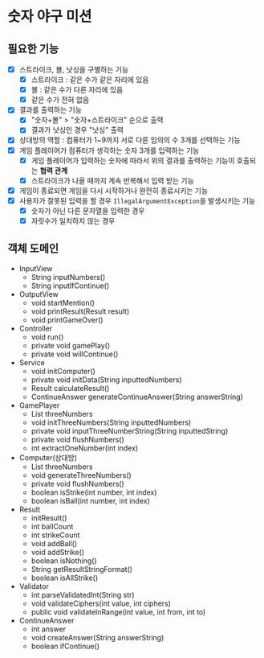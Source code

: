 # 숫자 야구 미션
## 필요한 기능
- [x] 스트라이크, 볼, 낫싱을 구별하는 기능
  - [x] 스트라이크 : 같은 수가 같은 자리에 있음
  - [x] 볼 : 같은 수가 다른 자리에 있음
  - [x] 같은 수가 전혀 없음
- [x] 결과를 출력하는 기능
  - [x] "숫자+볼" > "숫자+스트라이크" 순으로 출력
  - [x] 결과가 낫싱인 경우 "낫싱" 출력
- [x] 상대방의 역할 : 컴퓨터가 1~9까지 서로 다른 임의의 수 3개를 선택하는 기능
- [x] 게임 플레이어가 컴퓨터가 생각하는 숫자 3개를 입력하는 기능
  - [x] 게임 플레이어가 입력하는 숫자에 따라서 위의 결과를 출력하는 기능이 호출되는 **협력 관계**
  - [x] 스트라이크가 나올 때까지 계속 반복해서 입력 받는 기능
- [x] 게임이 종료되면 게임을 다시 시작하거나 완전히 종료시키는 기능
- [x] 사용자가 잘못된 입력을 할 경우 `IllegalArgumentException`을 발생시키는 기능
  - [x] 숫자가 아닌 다른 문자열을 입력한 경우
  - [x] 자릿수가 일치하지 않는 경우

## 객체 도메인
* InputView
  * String inputNumbers()
  * String inputIfContinue()
* OutputView
  * void startMention()
  * void printResult(Result result)
  * void printGameOver()
* Controller
  * void run()
  * private void gamePlay()
  * private void willContinue()
* Service
  * void initComputer()
  * private void initData(String inputtedNumbers)
  * Result calculateResult()
  * ContinueAnswer generateContinueAnswer(String answerString)
* GamePlayer
  * List<Integer> threeNumbers
  * void initThreeNumbers(String inputtedNumbers)
  * private void inputThreeNumberString(String inputtedString)
  * private void flushNumbers()
  * int extractOneNumber(int index)
* Computer(상대방)
  * List<Integer> threeNumbers
  * void generateThreeNumbers()
  * private void flushNumbers()
  * boolean isStrike(int number, int index)
  * boolean isBall(int number, int index)
* Result
  * initResult() 
  * int ballCount
  * int strikeCount
  * void addBall()
  * void addStrike()
  * boolean isNothing()
  * String getResultStringFormat()
  * boolean isAllStrike()
* Validator
  * int parseValidatedInt(String str)
  * void validateCiphers(int value, int ciphers)
  * public void validateInRange(int value, int from, int to)
* ContinueAnswer
  * int answer
  * void createAnswer(String answerString)
  * boolean ifContinue()